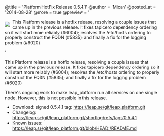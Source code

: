 @title = 'Platform HotFix Release 0.5.4.1'
@author = 'Micah'
@posted_at = '2014-08-28'
@more = true
@preview = '<div style="float:left; margin: 8px; margin-left: 0;"><img src="/img/pages/chillies.jpg"></div><p>This Platform release is a hotfix release, resolving a couple issues that came up in the previous release. It fixes tapicero dependency ordering so it will start more reliably (#6004); resolves the /etc/hosts ordering to properly construct the FQDN (#5835); and finally a fix for the logging problem (#6020)</p>'

This Platform release is a hotfix release, resolving a couple issues that came up in the previous release. It fixes tapicero dependency ordering so it will start more reliably (#6004); resolves the /etc/hosts ordering to properly construct the FQDN (#5835); and finally a fix for the logging problem (#6020)

There's ongoing work to make leap_platform run all services on one single node. However, this is not possible in this release.

* Download: signed 0.5.4.1 tag: https://leap.se/git/leap_platform.git
* Changelog: https://leap.se/git/leap_platform.git/shortlog/refs/tags/0.5.4.1
* Known issues: https://leap.se/git/leap_platform.git/blob/HEAD:/README.md
